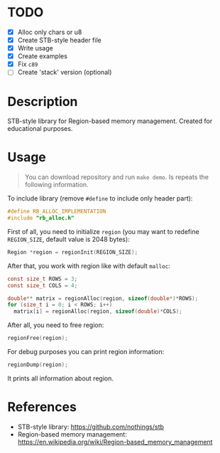 # TODO

- [x] Alloc only chars or u8
- [x] Create STB-style header file
- [x] Write usage
- [x] Create examples
- [x] Fix `c89`
- [ ] Create 'stack' version (optional)

# Description

STB-style library for Region-based memory management. 
Created for educational purposes.

# Usage

> You can download repository and run `make demo`. 
> Is repeats the following information.

To include library (remove `#define` to include only header part):
```c
#define RB_ALLOC_IMPLEMENTATION
#include "rb_alloc.h"
```
First of all, you need to initialize `region` 
(you may want to redefine `REGION_SIZE`, default value is 2048 bytes):

```c
Region *region = regionInit(REGION_SIZE);
```

After that, you work with region like with default `malloc`:

```c
const size_t ROWS = 3;
const size_t COLS = 4;

double** matrix = regionAlloc(region, sizeof(double*)*ROWS);
for (size_t i = 0; i < ROWS; i++)
  matrix[i] = regionAlloc(region, sizeof(double)*COLS);
```

After all, you need to free region:

```c
regionFree(region);
```

For debug purposes you can print region information:

```c
regionDump(region);
```

It prints all information about region.

# References 

- STB-style library: https://github.com/nothings/stb
- Region-based memory management: https://en.wikipedia.org/wiki/Region-based_memory_management
